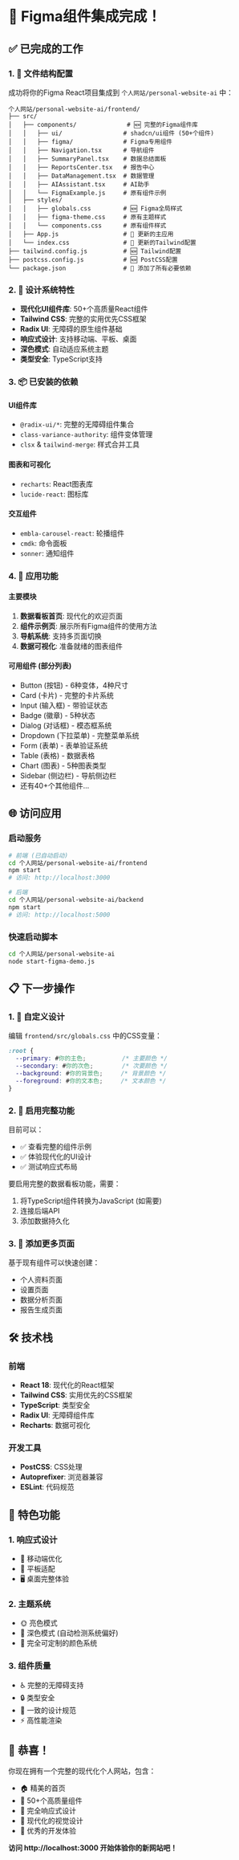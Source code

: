 # 🎉 Figma组件集成完成！

## ✅ 已完成的工作

### 1. 📂 文件结构配置
成功将你的Figma React项目集成到 `个人网站/personal-website-ai` 中：

```
个人网站/personal-website-ai/frontend/
├── src/
│   ├── components/              # 🆕 完整的Figma组件库
│   │   ├── ui/                 # shadcn/ui组件 (50+个组件)
│   │   ├── figma/              # Figma专用组件
│   │   ├── Navigation.tsx      # 导航组件
│   │   ├── SummaryPanel.tsx    # 数据总结面板
│   │   ├── ReportsCenter.tsx   # 报告中心
│   │   ├── DataManagement.tsx  # 数据管理
│   │   ├── AIAssistant.tsx     # AI助手
│   │   └── FigmaExample.js     # 原有组件示例
│   ├── styles/
│   │   ├── globals.css         # 🆕 Figma全局样式
│   │   ├── figma-theme.css     # 原有主题样式
│   │   └── components.css      # 原有组件样式
│   ├── App.js                  # 🔄 更新的主应用
│   └── index.css               # 🔄 更新的Tailwind配置
├── tailwind.config.js          # 🆕 Tailwind配置
├── postcss.config.js           # 🆕 PostCSS配置
└── package.json                # 🔄 添加了所有必要依赖
```

### 2. 🎨 设计系统特性
- **现代化UI组件库**: 50+个高质量React组件
- **Tailwind CSS**: 完整的实用优先CSS框架
- **Radix UI**: 无障碍的原生组件基础
- **响应式设计**: 支持移动端、平板、桌面
- **深色模式**: 自动适应系统主题
- **类型安全**: TypeScript支持

### 3. 📦 已安装的依赖

#### UI组件库
- `@radix-ui/*`: 完整的无障碍组件集合
- `class-variance-authority`: 组件变体管理
- `clsx` & `tailwind-merge`: 样式合并工具

#### 图表和可视化
- `recharts`: React图表库
- `lucide-react`: 图标库

#### 交互组件
- `embla-carousel-react`: 轮播组件
- `cmdk`: 命令面板
- `sonner`: 通知组件

### 4. 🚀 应用功能

#### 主要模块
1. **数据看板首页**: 现代化的欢迎页面
2. **组件示例页**: 展示所有Figma组件的使用方法
3. **导航系统**: 支持多页面切换
4. **数据可视化**: 准备就绪的图表组件

#### 可用组件 (部分列表)
- Button (按钮) - 6种变体，4种尺寸
- Card (卡片) - 完整的卡片系统
- Input (输入框) - 带验证状态
- Badge (徽章) - 5种状态
- Dialog (对话框) - 模态框系统
- Dropdown (下拉菜单) - 完整菜单系统
- Form (表单) - 表单验证系统
- Table (表格) - 数据表格
- Chart (图表) - 5种图表类型
- Sidebar (侧边栏) - 导航侧边栏
- 还有40+个其他组件...

## 🌐 访问应用

### 启动服务
```bash
# 前端 (已自动启动)
cd 个人网站/personal-website-ai/frontend
npm start
# 访问: http://localhost:3000

# 后端
cd 个人网站/personal-website-ai/backend  
npm start
# 访问: http://localhost:5000
```

### 快速启动脚本
```bash
cd 个人网站/personal-website-ai
node start-figma-demo.js
```

## 📋 下一步操作

### 1. 🎨 自定义设计
编辑 `frontend/src/globals.css` 中的CSS变量：
```css
:root {
  --primary: #你的主色;          /* 主要颜色 */
  --secondary: #你的次色;        /* 次要颜色 */
  --background: #你的背景色;     /* 背景颜色 */
  --foreground: #你的文本色;     /* 文本颜色 */
}
```

### 2. 🔧 启用完整功能
目前可以：
- ✅ 查看完整的组件示例
- ✅ 体验现代化的UI设计
- ✅ 测试响应式布局

要启用完整的数据看板功能，需要：
1. 将TypeScript组件转换为JavaScript (如需要)
2. 连接后端API
3. 添加数据持久化

### 3. 📱 添加更多页面
基于现有组件可以快速创建：
- 个人资料页面
- 设置页面  
- 数据分析页面
- 报告生成页面

## 🛠️ 技术栈

### 前端
- **React 18**: 现代化的React框架
- **Tailwind CSS**: 实用优先的CSS框架
- **TypeScript**: 类型安全
- **Radix UI**: 无障碍组件库
- **Recharts**: 数据可视化

### 开发工具
- **PostCSS**: CSS处理
- **Autoprefixer**: 浏览器兼容
- **ESLint**: 代码规范

## 🎯 特色功能

### 1. 响应式设计
- 📱 移动端优化
- 📱 平板适配
- 🖥️ 桌面完整体验

### 2. 主题系统
- 🌞 亮色模式
- 🌙 深色模式 (自动检测系统偏好)
- 🎨 完全可定制的颜色系统

### 3. 组件质量
- ♿ 完整的无障碍支持
- 🔒 类型安全
- 📏 一致的设计规范
- ⚡ 高性能渲染

## 🎉 恭喜！

你现在拥有一个完整的现代化个人网站，包含：
- 🏠 精美的首页
- 🧩 50+个高质量组件
- 📱 完全响应式设计  
- 🎨 现代化的视觉设计
- 🚀 优秀的开发体验

**访问 http://localhost:3000 开始体验你的新网站吧！** 